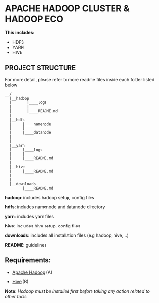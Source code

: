 # APACHE HADOOP CLUSTER & HADOOP ECO

**This includes:**
* HDFS
* YARN
* HIVE

## PROJECT STRUCTURE

For more detail, please refer to more readme files inside each folder listed below
```
__/
  |__hadoop
  |       |____logs
  |       |
  |       |____README.md
  |
  |__hdfs
  |     |____namenode
  |     |
  |     |____datanode
  |
  |
  |__yarn
  |     |____logs
  |     |
  |     |____README.md
  |
  |__hive
  |     |____README.md
  |
  |
  |__downloads
        |____README.md
```

**hadoop**: includes hadoop setup, config files

**hdfs**: includes namenode and datanode directory

**yarn**: includes yarn files

**hive**: includes hive setup. config files

**downloads**: includes all installation files (e.g hadoop, hive, ..) 

**README**: guidelines

## Requirements:

* [Apache Hadoop](https://hadoop.apache.org/releases.html) (A)

* [Hive](https://dlcdn.apache.org/hive/) (B)

**Note**: *Hadoop must be installed first before taking any action related to other tools*

